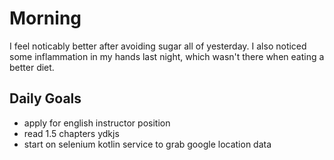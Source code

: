# Morning
I feel noticably better after avoiding sugar all of yesterday. I also noticed some inflammation in my hands last night, which wasn't there when eating a better diet. 

## Daily Goals
- apply for english instructor position
- read 1.5 chapters ydkjs
- start on selenium kotlin service to grab google location data 


